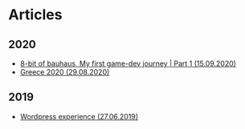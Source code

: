 # Articles

## 2020

- [8-bit of bauhaus, My first game-dev journey | Part 1 (15.09.2020)](./code/02.md)
- [Greece 2020 (29.08.2020)](./travel/01.md)

## 2019

- [Wordpress experience (27.06.2019)](./code/01.md)
